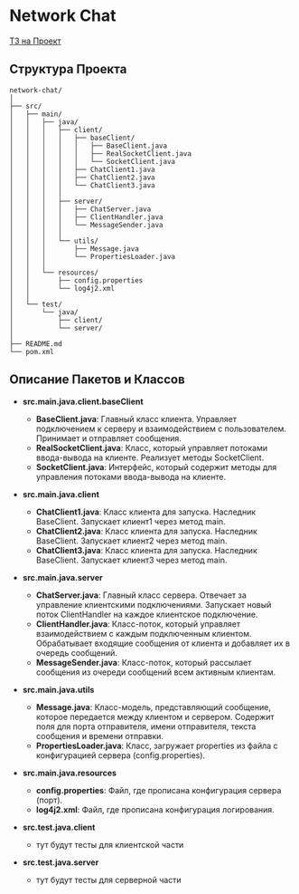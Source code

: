 # Network Chat

[ТЗ на Проект](https://github.com/netology-code/jd-homeworks/blob/master/diploma/networkchat.md)

## Структура Проекта
```
network-chat/
│
├── src/
│   ├── main/
│   │   ├── java/
│   │   │   ├── client/
│   │   │   │   ├── baseClient/
│   │   │   │   │   ├── BaseClient.java
│   │   │   │   │   ├── RealSocketClient.java
│   │   │   │   │   └── SocketClient.java
│   │   │   │   ├── ChatClient1.java
│   │   │   │   ├── ChatClient2.java
│   │   │   │   └── ChatClient3.java
│   │   │   │ 
│   │   │   ├── server/
│   │   │   │   ├── ChatServer.java
│   │   │   │   ├── ClientHandler.java
│   │   │   │   └── MessageSender.java
│   │   │   │ 
│   │   │   └── utils/
│   │   │       ├── Message.java
│   │   │       └── PropertiesLoader.java
│   │   │ 
│   │   └── resources/
│   │       ├── config.properties
│   │       └── log4j2.xml
│   │ 
│   └── test/
│       └── java/
│           ├── client/
│           └── server/
│
├── README.md
└── pom.xml
```

## Описание Пакетов и Классов

- **src.main.java.client.baseClient**
  - **BaseClient.java**: Главный класс клиента. Управляет подключением к серверу и взаимодействием с пользователем. Принимает и отправляет сообщения.
  - **RealSocketClient.java**: Класс, который управляет потоками ввода-вывода на клиенте. Реализует методы SocketClient.
  - **SocketClient.java**: Интерфейс, который содержит методы для управления потоками ввода-вывода на клиенте.
 
- **src.main.java.client**
  - **ChatClient1.java**: Класс клиента для запуска. Наследник BaseClient. Запускает клиент1 через метод main.
  - **ChatClient2.java**: Класс клиента для запуска. Наследник BaseClient. Запускает клиент2 через метод main.
  - **ChatClient3.java**: Класс клиента для запуска. Наследник BaseClient. Запускает клиент3 через метод main.

- **src.main.java.server**
  - **ChatServer.java**: Главный класс сервера. Отвечает за управление клиентскими подключениями. Запускает новый поток ClientHandler на каждое клиентское подключение.
  - **ClientHandler.java**: Класс-поток, который управляет взаимодействием с каждым подключенным клиентом. Обрабатывает входящие сообщения от клиента и добавляет их в очередь сообщений.
  - **MessageSender.java**: Класс-поток, который рассылает сообщения из очереди сообщений всем активным клиентам.

- **src.main.java.utils**
  - **Message.java**: Класс-модель, представляющий сообщение, которое передается между клиентом и сервером. Содержит поля для порта отправителя, имени отправителя, текста сообщения и времени отправки.
  - **PropertiesLoader.java**: Класс, загружает properties из файла с конфигурацией сервера (config.properties).

- **src.main.java.resources**
  - **config.properties**: Файл, где прописана конфигурация сервера (порт).
  - **log4j2.xml**: Файл, где прописана конфигурация логирования.
 
- **src.test.java.client**
  - тут будут тесты для клиентской части

- **src.test.java.server**
  - тут будут тесты для серверной части
